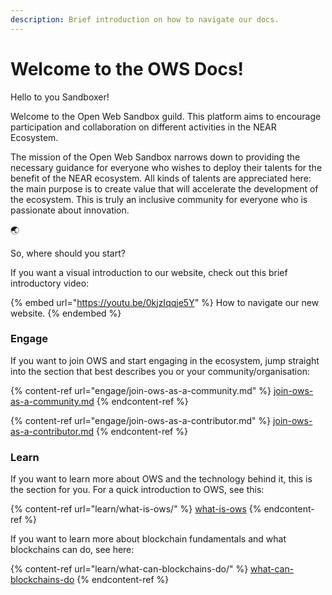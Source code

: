 ```yaml
---
description: Brief introduction on how to navigate our docs.
---
```


# Welcome to the OWS Docs!

Hello to you Sandboxer!&#x20;

Welcome to the Open Web Sandbox guild. This platform aims to encourage participation and collaboration on different activities in the NEAR Ecosystem.

The mission of the Open Web Sandbox narrows down to providing the necessary guidance for everyone who wishes to deploy their talents for the benefit of the NEAR ecosystem. All kinds of talents are appreciated here: the main purpose is to create value that will accelerate the development of the ecosystem. This is truly an inclusive community for everyone who is passionate about innovation.

🌏

So, where should you start?

If you want a visual introduction to our website, check out this brief introductory video:

{% embed url="https://youtu.be/0kjzIqqje5Y" %}
How to navigate our new website.&#x20;
{% endembed %}

### Engage

If you want to join OWS and start engaging in the ecosystem, jump straight into the section that best describes you or your community/organisation:

{% content-ref url="engage/join-ows-as-a-community.md" %}
[join-ows-as-a-community.md](engage/join-ows-as-a-community.md)
{% endcontent-ref %}

{% content-ref url="engage/join-ows-as-a-contributor.md" %}
[join-ows-as-a-contributor.md](engage/join-ows-as-a-contributor.md)
{% endcontent-ref %}



### Learn

If you want to learn more about OWS and the technology behind it, this is the section for you. For a quick introduction to OWS, see this:

{% content-ref url="learn/what-is-ows/" %}
[what-is-ows](learn/what-is-ows/)
{% endcontent-ref %}

If you want to learn more about blockchain fundamentals and what blockchains can do, see here:

{% content-ref url="learn/what-can-blockchains-do/" %}
[what-can-blockchains-do](learn/what-can-blockchains-do/)
{% endcontent-ref %}
